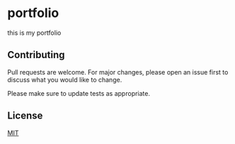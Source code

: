 # portfolio
this is my portfolio

## Contributing
Pull requests are welcome. For major changes, please open an issue first to discuss what you would like to change.

Please make sure to update tests as appropriate.

## License
<a href="LICENSE">MIT</a>